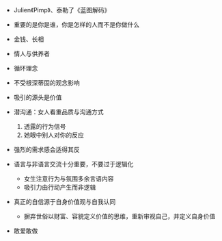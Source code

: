 - Julien《Pimp》、泰勒了《蓝图解码》









- 重要的是你是谁，你是怎样的人而不是你做什么
- 金钱、长相
- 情人与供养者
- 循环理念
- 不受根深蒂固的观念影响
- 吸引的源头是价值
- 潜沟通：女人看重品质与沟通方式

  1. 透露的行为信号
  2. 她眼中别人对你的反应
- 强烈的需求感会适得其反
- 语言与非语言交流十分重要，不要过于逻辑化

  - 女生注意行为与氛围多余言语内容
  - 吸引力由行动产生而非逻辑
- 真正的自信源于自身价值观与自我认同

  - 摒弃世俗以财富、容貌定义价值的思维，重新审视自己，并定义自身价值
- 敢爱敢做